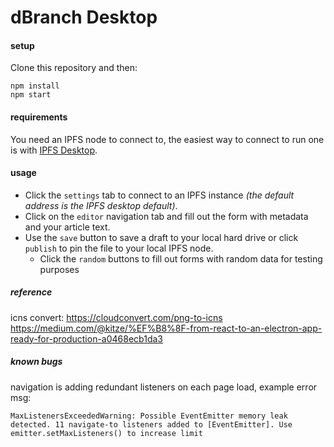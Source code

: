 # dBranch Desktop

#### setup
Clone this repository and then:

    npm install
    npm start

#### requirements
You need an IPFS node to connect to, the easiest way to connect to run one is with [IPFS Desktop](https://docs.ipfs.io/install/ipfs-desktop/).

#### usage
* Click the `settings` tab to connect to an IPFS instance *(the default address is the IPFS desktop default)*.
* Click on the `editor` navigation tab and fill out the form with metadata and your article text. 
* Use the `save` button to save a draft to your local hard drive or click `publish` to pin the file to your local IPFS node.
    * Click the `random` buttons to fill out forms with random data for testing purposes


##### reference
icns convert: https://cloudconvert.com/png-to-icns
https://medium.com/@kitze/%EF%B8%8F-from-react-to-an-electron-app-ready-for-production-a0468ecb1da3

##### known bugs
navigation is adding redundant listeners on each page load, example error msg:

    MaxListenersExceededWarning: Possible EventEmitter memory leak detected. 11 navigate-to listeners added to [EventEmitter]. Use emitter.setMaxListeners() to increase limit